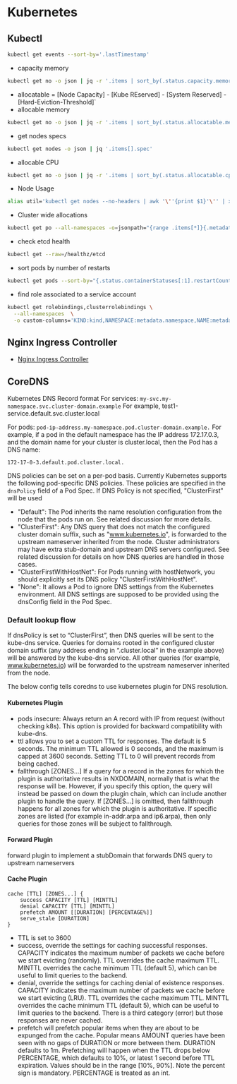 # Kubernetes

## Kubectl

```sh
kubectl get events --sort-by='.lastTimestamp'
```

- capacity memory

```sh
kubectl get no -o json | jq -r '.items | sort_by(.status.capacity.memory)[]|[.metadata.name,.status.capacity.memory]'
```

- allocatable = [Node Capacity] - [Kube REserved] - [System Reserved] - [Hard-Eviction-Threshold]`
- allocable memory

```sh
kubectl get no -o json | jq -r '.items | sort_by(.status.allocatable.memory)[]|[.metadata.name,.status.allocatable.memory]'
```

- get nodes specs

```sh
kubectl get nodes -o json | jq '.items[].spec'
```

- allocable CPU

```sh
kubectl get no -o json | jq -r '.items | sort_by(.status.allocatable.cpu)[]|[.metadata.name,.status.allocatable.cpu]'
```

- Node Usage

```sh
alias util='kubectl get nodes --no-headers | awk '\''{print $1}'\'' | xargs -I {} sh -c '\''echo {} ; kubectl describe node {} | grep Allocated -A 5 | grep -ve Event -ve Allocated -ve percent -ve -- ; echo '\'''
```

- Cluster wide allocations

```sh
kubectl get po --all-namespaces -o=jsonpath="{range .items[*]}{.metadata.namespace}:{.metadata.name}{'\n'}{range .spec.containers[*]}  {.name}:{.resources.requests.cpu}{'\n'}{end}{'\n'}{end}"
```

- check etcd health

```sh
kubectl get --raw=/healthz/etcd
```

- sort pods by number of restarts

```sh
kubectl get pods --sort-by="{.status.containerStatuses[:1].restartCount}"
```

- find role associated to a service account

```sh
kubectl get rolebindings,clusterrolebindings \
  --all-namespaces  \
  -o custom-columns='KIND:kind,NAMESPACE:metadata.namespace,NAME:metadata.name,SERVICE_ACCOUNTS:subjects[?(@.kind=="ServiceAccount")].name' | grep "<SERVICE_ACCOUNT_NAME>"
```

## Nginx Ingress Controller

- [Nginx Ingress Controller](https://kubernetes.github.io/ingress-nginx/troubleshooting/)


## CoreDNS

Kubernetes DNS Record format
For services: `my-svc.my-namespace.svc.cluster-domain.example`
For example, test1-service.default.svc.cluster.local

For pods: `pod-ip-address.my-namespace.pod.cluster-domain.example.`
For example, if a pod in the default namespace has the IP address 172.17.0.3, and the domain name for your cluster is cluster.local, then the Pod has a DNS name:

`172-17-0-3.default.pod.cluster.local.`

DNS policies can be set on a per-pod basis. Currently Kubernetes supports the following pod-specific DNS policies. These policies are specified in the `dnsPolicy` field of a Pod Spec. If DNS Policy is not specified, "ClusterFirst" will be used

- "Default": The Pod inherits the name resolution configuration from the node that the pods run on. See related discussion for more details.
- "ClusterFirst": Any DNS query that does not match the configured cluster domain suffix, such as "www.kubernetes.io", is forwarded to the upstream nameserver inherited from the node. Cluster administrators may have extra stub-domain and upstream DNS servers configured. See related discussion for details on how DNS queries are handled in those cases.
- "ClusterFirstWithHostNet": For Pods running with hostNetwork, you should explicitly set its DNS policy "ClusterFirstWithHostNet".
- "None": It allows a Pod to ignore DNS settings from the Kubernetes environment. All DNS settings are supposed to be provided using the dnsConfig field in the Pod Spec.

### Default lookup flow

If dnsPolicy is set to “ClusterFirst”, then DNS queries will be sent to the kube-dns service. Queries for domains rooted in the configured cluster domain suffix (any address ending in “.cluster.local” in the example above) will be answered by the kube-dns service. All other queries (for example, www.kubernetes.io) will be forwarded to the upstream nameserver inherited from the node.

The below config tells coredns to use kubernetes plugin for DNS resolution.

#### Kubernetes Plugin

- pods insecure: Always return an A record with IP from request (without checking k8s). This option is provided for backward compatibility with kube-dns.
- ttl allows you to set a custom TTL for responses. The default is 5 seconds. The minimum TTL allowed is 0 seconds, and the maximum is capped at 3600 seconds. Setting TTL to 0 will prevent records from being cached.
- fallthrough [ZONES…] If a query for a record in the zones for which the plugin is authoritative results in NXDOMAIN, normally that is what the response will be. However, if you specify this option, the query will instead be passed on down the plugin chain, which can include another plugin to handle the query. If [ZONES…] is omitted, then fallthrough happens for all zones for which the plugin is authoritative. If specific zones are listed (for example in-addr.arpa and ip6.arpa), then only queries for those zones will be subject to fallthrough.

#### Forward Plugin

forward plugin to implement a stubDomain that forwards DNS query to upstream nameservers

#### Cache Plugin

```
cache [TTL] [ZONES...] {
    success CAPACITY [TTL] [MINTTL]
    denial CAPACITY [TTL] [MINTTL]
    prefetch AMOUNT [[DURATION] [PERCENTAGE%]]
    serve_stale [DURATION]
}
```

- TTL is set to 3600
- success, override the settings for caching successful responses. CAPACITY indicates the maximum number of packets we cache before we start evicting (randomly). TTL overrides the cache maximum TTL. MINTTL overrides the cache minimum TTL (default 5), which can be useful to limit queries to the backend.
- denial, override the settings for caching denial of existence responses. CAPACITY indicates the maximum number of packets we cache before we start evicting (LRU). TTL overrides the cache maximum TTL. MINTTL overrides the cache minimum TTL (default 5), which can be useful to limit queries to the backend. There is a third category (error) but those responses are never cached.
- prefetch will prefetch popular items when they are about to be expunged from the cache. Popular means AMOUNT queries have been seen with no gaps of DURATION or more between them. DURATION defaults to 1m. Prefetching will happen when the TTL drops below PERCENTAGE, which defaults to 10%, or latest 1 second before TTL expiration. Values should be in the range [10%, 90%]. Note the percent sign is mandatory. PERCENTAGE is treated as an int.


